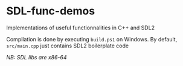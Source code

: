 # SDL-func-demos
Implementations of useful functionnalities in C++ and SDL2

Compilation is done by executing `build.ps1` on Windows.
By default, `src/main.cpp` just contains SDL2 boilerplate code

*NB: SDL libs are x86-64*
